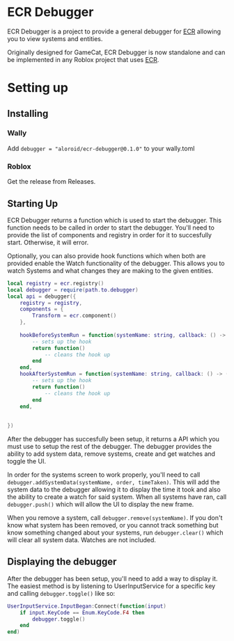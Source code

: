 # ECR Debugger
ECR Debugger is a project to provide a general debugger for [ECR](https://github.com/centau/ecr) allowing you to view systems and entities.

Originally designed for GameCat, ECR Debugger is now standalone and can be implemented in any Roblox project that uses [ECR](https://github.com/centau/ecr).

# Setting up

## Installing

### Wally
Add ```debugger = "aloroid/ecr-debugger@0.1.0"``` to your wally.toml

### Roblox
Get the release from Releases.

## Starting Up
ECR Debugger returns a function which is used to start the debugger.
This function needs to be called in order to start the debugger. You'll need to provide the list of components and registry in order for it to succesfully start. Otherwise, it will error.

Optionally, you can also provide hook functions which when both are provided enable the Watch functionality of the debugger. This allows you to watch Systems and what changes they are making to the given entities.
```lua
local registry = ecr.registry()
local debugger = require(path.to.debugger)
local api = debugger({
	registry = registry,
	components = {
		Transform = ecr.component()
	},
	
	hookBeforeSystemRun = function(systemName: string, callback: () -> ())
		-- sets up the hook
		return function()
			-- cleans the hook up
		end
	end,
	hookAfterSystemRun = function(systemName: string, callback: () -> ())
		-- sets up the hook
		return function()
			-- cleans the hook up
		end
	end,
	
	
})
```

After the debugger has succesfully been setup, it returns a API which you must use to setup the rest of the debugger. The debugger provides the ability to add system data, remove systems, create and get watches and toggle the UI.

In order for the systems screen to work properly, you'll need to call `debugger.addSystemData(systemName, order, timeTaken)`. This will add the system data to the debugger allowing it to display the time it took and also the ability to create a watch for said system. When all systems have ran, call `debugger.push()` which will allow the UI to display the new frame.

When you remove a system, call `debugger.remove(systemName)`. If you don't know what system has been removed, or you cannot track something but know something changed about your systems, run `debugger.clear()` which will clear all system data. Watches are not included.

## Displaying the debugger
After the debugger has been setup, you'll need to add a way to display it. The easiest method is by listening to UserInputService for a specific key and calling `debugger.toggle()` like so:
```lua
UserInputService.InputBegan:Connect(function(input)
	if input.KeyCode == Enum.KeyCode.F4 then
		debugger.toggle()
	end
end)
```